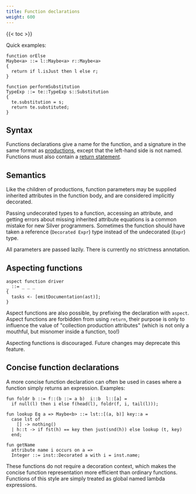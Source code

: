 ```yaml
---
title: Function declarations
weight: 600
---
```


{{< toc >}}

Quick examples:

```
function orElse
Maybe<a> ::= l::Maybe<a> r::Maybe<a>
{
  return if l.isJust then l else r;
}

function performSubstitution
TypeExp ::= te::TypeExp s::Substitution
{
  te.substitution = s;
  return te.substituted;
}
```

## Syntax

Functions declarations give a name for the function, and a signature in the same format as [productions](/silver/ref/decl/productions/), except that the left-hand side is not named.
Functions must also contain a [return statement](/silver/ref/stmt/return/).

## Semantics

Like the children of productions, function parameters may be supplied inherited attributes in the function body, and are considered implicitly decorated.

Passing undecorated types to a function, accessing an attribute, and getting errors about missing inherited attribute equations is a common mistake for new Silver programmers.
Sometimes the function should have taken a reference (`Decorated Expr`) type instead of the undecorated (`Expr`) type.

All parameters are passed lazily.
There is currently no strictness annotation.

## Aspecting functions

```
aspect function driver
_ ::= _ _ _
{
  tasks <- [emitDocumentation(ast)];
}
```

Aspect functions are also possible, by prefixing the declaration with `aspect`.
Aspect functions are forbidden from using `return`, their purpose is only to influence the value of "collection production attributes" (which is not only a mouthful, but misnomer inside a function, too!)

Aspecting functions is discouraged.
Future changes may deprecate this feature.

## Concise function declarations
A more concise function declaration can often be used in cases where a function simply returns an expression. Examples:
```
fun foldr b ::= f::(b ::= a b)  i::b  l::[a] =
  if null(l) then i else f(head(l), foldr(f, i, tail(l)));

fun lookup Eq a => Maybe<b> ::= lst::[(a, b)] key::a = 
  case lst of
    [] -> nothing()
  | h::t -> if fst(h) == key then just(snd(h)) else lookup (t, key)
  end;

fun getName
  attribute name i occurs on a => 
  Integer ::= inst::Decorated a with i = inst.name;
```
These functions do not require a decoration context, which makes the concise function representation more efficient than ordinary functions. Functions of this style are simply treated as global named lambda expressions. 